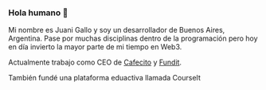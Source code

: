 ### Hola humano 👋

Mi nombre es Juani Gallo y soy un desarrollador de Buenos Aires, Argentina. Pase por muchas disciplinas dentro de la programación pero hoy en día invierto la mayor parte de mi tiempo en Web3.

Actualmente trabajo como CEO de [Cafecito](https://cafecito.app) y [Fundit](https://fundit.finance).

También fundé una plataforma eduactiva llamada CourseIt
